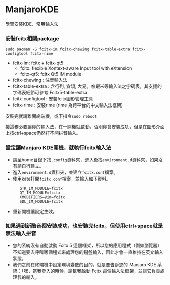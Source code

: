 # ManjaroKDE
學習安裝KDE、常用輸入法

### 安裝fcitx相關package

`sudo pacman -S fcitx-im fcitx-chewing fcitx-table-extra fcitx-configtool fcitx-rime`

* fcitx-im: fcitx + fcitx-qt5
  * fcitx: flexible Xontext-aware Input tool with eXtension
  * fcitx-qt5: fcitx Qt5 IM module
* fcitx-chewing : 注音輸入法
* fcitx-table-extra : 含行列, 倉頡, 大易，嘸蝦米等輸入法之宇碼表，其支援的字碼表細節可參考 Fcitx5-table-extra
* fcitx-configtool : 安裝fcitx圖形管理工具
* fcitx-rime : 安裝rime (rime 為跨平台的中文輸入法框架)

安裝完就請離開終端機，或下指令`sudo reboot`

接這務必要讓你的輸入法，在一開機就啟動，否則你會安裝成功，但是在圖形介面上按ctrl+space仍然打不開拼音輸入。

### 設定讓Manjaro KDE開機，就執行fcitx輸入法
* 請至home目錄下找`.config`資料夾，進入後找`environment.d`資料夾，如果沒有請自行建立。
* 進入`environment.d`資料夾，並建立`fcitx.conf`檔案。
* 使用kate打開`fcitx.conf`檔案，並輸入如下資料。
  ```
     GTK_IM_MODULE=fcitx
     QT_IM_MODULE=fcitx
     XMODIFIERS=@im=fcitx
     SDL_IM_MODULE=fcitx
  ```
* 重新開機讓設定生效。


### 如果遇到新酷音都安裝成功，也安裝完fcitx，但使用ctrl+space就是無法輸入拼音
* 您的系統沒有自動啟動 Fcitx 5 這個框架，所以您的應用程式（例如瀏覽器）不知道要去呼叫哪個程式來處理您的鍵盤輸入，因此才會一直維持在英文輸入狀態。
* 我們之前在終端機中設定環境變數的目的，就是要告訴您的 Manjaro KDE 系統：「嘿，當我登入的時候，請幫我啟動 Fcitx 這個輸入法框架，並讓它負責處理我的輸入。



